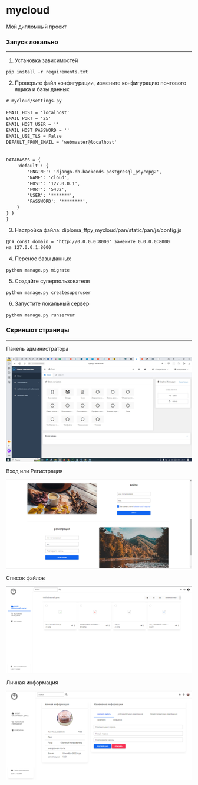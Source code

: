 # mycloud
Мой дипломный проект  


### Запуск локально
___
1. Установка зависимостей
```
pip install -r requirements.txt
```
2. Проверьте файл конфигурации, измените конфигурацию почтового ящика и базы данных
```
# mycloud/settings.py

EMAIL_HOST = 'localhost'
EMAIL_PORT = '25'
EMAIL_HOST_USER = ''
EMAIL_HOST_PASSWORD = ''
EMAIL_USE_TLS = False
DEFAULT_FROM_EMAIL = 'webmaster@localhost'


DATABASES = {
    'default': {
        'ENGINE': 'django.db.backends.postgresql_psycopg2',
        'NAME': 'cloud',
        'HOST': '127.0.0.1',
        'PORT': '5432',
        'USER': '*******',
        'PASSWORD': '********',
    }
} }
}
```

3. Настройка файла: diploma_ffpy_mycloud/pan/static/pan/js/config.js
```
Для const domain = 'http://0.0.0.0:8000' замените 0.0.0.0:8000
на 127.0.0.1:8000

```
4. Перенос базы данных
```
python manage.py migrate

```
5. Создайте суперпользователя
```
python manage.py createsuperuser
```
6. Запустите локальный сервер
```
python manage.py runserver
```
### Скриншот страницы
___ 
Панель администратора

![screen shot](images/admin.jpeg) 

Вход или Регистрация  

![screen shot](images/auth.png)  

Список файлов  

![screen shot](images/main.jpeg)

Личная информация 

![screen shot](images/info.jpeg)  

